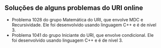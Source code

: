##        Soluções de alguns problemas do URI online

* Problema 1028  do grupo Matemática do URI, que envolve MDC e Recursividade. Ele foi desenvolvido usando linguagem C++ e é de nível 3.
* Problema 1041 do grupo Iniciante do URI, que envolve condicional. Ele foi desenvolvido usando linguagem C++ e é de nível 3.
